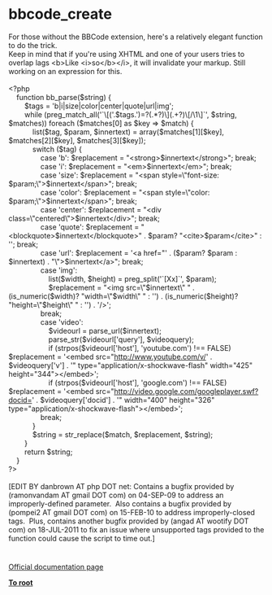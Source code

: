# bbcode_create




<div class="phpcode"><span class="html">
For those without the BBCode extension, here&apos;s a relatively elegant function to do the trick. 
<br>Keep in mind that if you&apos;re using XHTML and one of your users tries to overlap lags &lt;b&gt;Like &lt;i&gt;so&lt;/b&gt;&lt;/i&gt;, it will invalidate your markup. Still working on an expression for this. 
<br>
<br><span class="default">&lt;?php 
<br>&#xA0; &#xA0; </span><span class="keyword">function </span><span class="default">bb_parse</span><span class="keyword">(</span><span class="default">$string</span><span class="keyword">) {
<br>&#xA0; &#xA0; &#xA0; &#xA0; </span><span class="default">$tags </span><span class="keyword">= </span><span class="string">&apos;b|i|size|color|center|quote|url|img&apos;</span><span class="keyword">;
<br>&#xA0; &#xA0; &#xA0; &#xA0; while (</span><span class="default">preg_match_all</span><span class="keyword">(</span><span class="string">&apos;`\[(&apos;</span><span class="keyword">.</span><span class="default">$tags</span><span class="keyword">.</span><span class="string">&apos;)=?(.*?)\](.+?)\[/\1\]`&apos;</span><span class="keyword">, </span><span class="default">$string</span><span class="keyword">, </span><span class="default">$matches</span><span class="keyword">)) foreach (</span><span class="default">$matches</span><span class="keyword">[</span><span class="default">0</span><span class="keyword">] as </span><span class="default">$key </span><span class="keyword">=&gt; </span><span class="default">$match</span><span class="keyword">) {
<br>&#xA0; &#xA0; &#xA0; &#xA0; &#xA0; &#xA0; list(</span><span class="default">$tag</span><span class="keyword">, </span><span class="default">$param</span><span class="keyword">, </span><span class="default">$innertext</span><span class="keyword">) = array(</span><span class="default">$matches</span><span class="keyword">[</span><span class="default">1</span><span class="keyword">][</span><span class="default">$key</span><span class="keyword">], </span><span class="default">$matches</span><span class="keyword">[</span><span class="default">2</span><span class="keyword">][</span><span class="default">$key</span><span class="keyword">], </span><span class="default">$matches</span><span class="keyword">[</span><span class="default">3</span><span class="keyword">][</span><span class="default">$key</span><span class="keyword">]); 
<br>&#xA0; &#xA0; &#xA0; &#xA0; &#xA0; &#xA0; switch (</span><span class="default">$tag</span><span class="keyword">) { 
<br>&#xA0; &#xA0; &#xA0; &#xA0; &#xA0; &#xA0; &#xA0; &#xA0; case </span><span class="string">&apos;b&apos;</span><span class="keyword">: </span><span class="default">$replacement </span><span class="keyword">= </span><span class="string">&quot;&lt;strong&gt;</span><span class="default">$innertext</span><span class="string">&lt;/strong&gt;&quot;</span><span class="keyword">; break; 
<br>&#xA0; &#xA0; &#xA0; &#xA0; &#xA0; &#xA0; &#xA0; &#xA0; case </span><span class="string">&apos;i&apos;</span><span class="keyword">: </span><span class="default">$replacement </span><span class="keyword">= </span><span class="string">&quot;&lt;em&gt;</span><span class="default">$innertext</span><span class="string">&lt;/em&gt;&quot;</span><span class="keyword">; break; 
<br>&#xA0; &#xA0; &#xA0; &#xA0; &#xA0; &#xA0; &#xA0; &#xA0; case </span><span class="string">&apos;size&apos;</span><span class="keyword">: </span><span class="default">$replacement </span><span class="keyword">= </span><span class="string">&quot;&lt;span style=\&quot;font-size: </span><span class="default">$param</span><span class="string">;\&quot;&gt;</span><span class="default">$innertext</span><span class="string">&lt;/span&gt;&quot;</span><span class="keyword">; break; 
<br>&#xA0; &#xA0; &#xA0; &#xA0; &#xA0; &#xA0; &#xA0; &#xA0; case </span><span class="string">&apos;color&apos;</span><span class="keyword">: </span><span class="default">$replacement </span><span class="keyword">= </span><span class="string">&quot;&lt;span style=\&quot;color: </span><span class="default">$param</span><span class="string">;\&quot;&gt;</span><span class="default">$innertext</span><span class="string">&lt;/span&gt;&quot;</span><span class="keyword">; break; 
<br>&#xA0; &#xA0; &#xA0; &#xA0; &#xA0; &#xA0; &#xA0; &#xA0; case </span><span class="string">&apos;center&apos;</span><span class="keyword">: </span><span class="default">$replacement </span><span class="keyword">= </span><span class="string">&quot;&lt;div class=\&quot;centered\&quot;&gt;</span><span class="default">$innertext</span><span class="string">&lt;/div&gt;&quot;</span><span class="keyword">; break; 
<br>&#xA0; &#xA0; &#xA0; &#xA0; &#xA0; &#xA0; &#xA0; &#xA0; case </span><span class="string">&apos;quote&apos;</span><span class="keyword">: </span><span class="default">$replacement </span><span class="keyword">= </span><span class="string">&quot;&lt;blockquote&gt;</span><span class="default">$innertext</span><span class="string">&lt;/blockquote&gt;&quot; </span><span class="keyword">. </span><span class="default">$param</span><span class="keyword">? </span><span class="string">&quot;&lt;cite&gt;</span><span class="default">$param</span><span class="string">&lt;/cite&gt;&quot; </span><span class="keyword">: </span><span class="string">&apos;&apos;</span><span class="keyword">; break; 
<br>&#xA0; &#xA0; &#xA0; &#xA0; &#xA0; &#xA0; &#xA0; &#xA0; case </span><span class="string">&apos;url&apos;</span><span class="keyword">: </span><span class="default">$replacement </span><span class="keyword">= </span><span class="string">&apos;&lt;a href=&quot;&apos; </span><span class="keyword">. (</span><span class="default">$param</span><span class="keyword">? </span><span class="default">$param </span><span class="keyword">: </span><span class="default">$innertext</span><span class="keyword">) . </span><span class="string">&quot;\&quot;&gt;</span><span class="default">$innertext</span><span class="string">&lt;/a&gt;&quot;</span><span class="keyword">; break; 
<br>&#xA0; &#xA0; &#xA0; &#xA0; &#xA0; &#xA0; &#xA0; &#xA0; case </span><span class="string">&apos;img&apos;</span><span class="keyword">: 
<br>&#xA0; &#xA0; &#xA0; &#xA0; &#xA0; &#xA0; &#xA0; &#xA0; &#xA0; &#xA0; list(</span><span class="default">$width</span><span class="keyword">, </span><span class="default">$height</span><span class="keyword">) = </span><span class="default">preg_split</span><span class="keyword">(</span><span class="string">&apos;`[Xx]`&apos;</span><span class="keyword">, </span><span class="default">$param</span><span class="keyword">); 
<br>&#xA0; &#xA0; &#xA0; &#xA0; &#xA0; &#xA0; &#xA0; &#xA0; &#xA0; &#xA0; </span><span class="default">$replacement </span><span class="keyword">= </span><span class="string">&quot;&lt;img src=\&quot;</span><span class="default">$innertext</span><span class="string">\&quot; &quot; </span><span class="keyword">. (</span><span class="default">is_numeric</span><span class="keyword">(</span><span class="default">$width</span><span class="keyword">)? </span><span class="string">&quot;width=\&quot;</span><span class="default">$width</span><span class="string">\&quot; &quot; </span><span class="keyword">: </span><span class="string">&apos;&apos;</span><span class="keyword">) . (</span><span class="default">is_numeric</span><span class="keyword">(</span><span class="default">$height</span><span class="keyword">)? </span><span class="string">&quot;height=\&quot;</span><span class="default">$height</span><span class="string">\&quot; &quot; </span><span class="keyword">: </span><span class="string">&apos;&apos;</span><span class="keyword">) . </span><span class="string">&apos;/&gt;&apos;</span><span class="keyword">; 
<br>&#xA0; &#xA0; &#xA0; &#xA0; &#xA0; &#xA0; &#xA0; &#xA0; break; 
<br>&#xA0; &#xA0; &#xA0; &#xA0; &#xA0; &#xA0; &#xA0; &#xA0; case </span><span class="string">&apos;video&apos;</span><span class="keyword">: 
<br>&#xA0; &#xA0; &#xA0; &#xA0; &#xA0; &#xA0; &#xA0; &#xA0; &#xA0; &#xA0; </span><span class="default">$videourl </span><span class="keyword">= </span><span class="default">parse_url</span><span class="keyword">(</span><span class="default">$innertext</span><span class="keyword">); 
<br>&#xA0; &#xA0; &#xA0; &#xA0; &#xA0; &#xA0; &#xA0; &#xA0; &#xA0; &#xA0; </span><span class="default">parse_str</span><span class="keyword">(</span><span class="default">$videourl</span><span class="keyword">[</span><span class="string">&apos;query&apos;</span><span class="keyword">], </span><span class="default">$videoquery</span><span class="keyword">); 
<br>&#xA0; &#xA0; &#xA0; &#xA0; &#xA0; &#xA0; &#xA0; &#xA0; &#xA0; &#xA0; if (</span><span class="default">strpos</span><span class="keyword">(</span><span class="default">$videourl</span><span class="keyword">[</span><span class="string">&apos;host&apos;</span><span class="keyword">], </span><span class="string">&apos;youtube.com&apos;</span><span class="keyword">) !== </span><span class="default">FALSE</span><span class="keyword">) </span><span class="default">$replacement </span><span class="keyword">= </span><span class="string">&apos;&lt;embed src=&quot;<a href="http://www.youtube.com/v/" rel="nofollow" target="_blank">http://www.youtube.com/v/</a>&apos; </span><span class="keyword">. </span><span class="default">$videoquery</span><span class="keyword">[</span><span class="string">&apos;v&apos;</span><span class="keyword">] . </span><span class="string">&apos;&quot; type=&quot;application/x-shockwave-flash&quot; width=&quot;425&quot; height=&quot;344&quot;&gt;&lt;/embed&gt;&apos;</span><span class="keyword">; 
<br>&#xA0; &#xA0; &#xA0; &#xA0; &#xA0; &#xA0; &#xA0; &#xA0; &#xA0; &#xA0; if (</span><span class="default">strpos</span><span class="keyword">(</span><span class="default">$videourl</span><span class="keyword">[</span><span class="string">&apos;host&apos;</span><span class="keyword">], </span><span class="string">&apos;google.com&apos;</span><span class="keyword">) !== </span><span class="default">FALSE</span><span class="keyword">) </span><span class="default">$replacement </span><span class="keyword">= </span><span class="string">&apos;&lt;embed src=&quot;<a href="http://video.google.com/googleplayer.swf?docid=" rel="nofollow" target="_blank">http://video.google.com/googleplayer.swf?docid=</a>&apos; </span><span class="keyword">. </span><span class="default">$videoquery</span><span class="keyword">[</span><span class="string">&apos;docid&apos;</span><span class="keyword">] . </span><span class="string">&apos;&quot; width=&quot;400&quot; height=&quot;326&quot; type=&quot;application/x-shockwave-flash&quot;&gt;&lt;/embed&gt;&apos;</span><span class="keyword">; 
<br>&#xA0; &#xA0; &#xA0; &#xA0; &#xA0; &#xA0; &#xA0; &#xA0; break; 
<br>&#xA0; &#xA0; &#xA0; &#xA0; &#xA0; &#xA0; } 
<br>&#xA0; &#xA0; &#xA0; &#xA0; &#xA0; &#xA0; </span><span class="default">$string </span><span class="keyword">= </span><span class="default">str_replace</span><span class="keyword">(</span><span class="default">$match</span><span class="keyword">, </span><span class="default">$replacement</span><span class="keyword">, </span><span class="default">$string</span><span class="keyword">); 
<br>&#xA0; &#xA0; &#xA0; &#xA0; } 
<br>&#xA0; &#xA0; &#xA0; &#xA0; return </span><span class="default">$string</span><span class="keyword">; 
<br>&#xA0; &#xA0; } 
<br></span><span class="default">?&gt;
<br></span>
<br>[EDIT BY danbrown AT php DOT net: Contains a bugfix provided by (ramonvandam AT gmail DOT com) on 04-SEP-09 to address an improperly-defined parameter.&#xA0; Also contains a bugfix provided by (pompei2 AT gmail DOT com) on 15-FEB-10 to address improperly-closed tags.&#xA0; Plus, contains another bugfix provided by (angad AT wootify DOT com) on 18-JUL-2011 to fix an issue where unsupported tags provided to the function could cause the script to time out.]</span>
</div>
  

#

[Official documentation page](https://www.php.net/manual/en/function.bbcode-create.php)

**[To root](/README.md)**